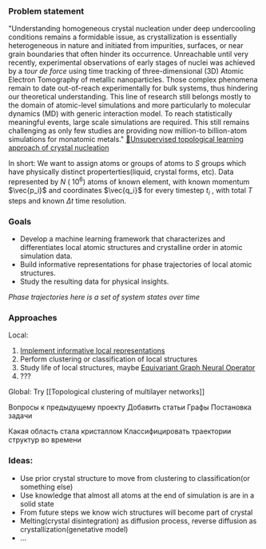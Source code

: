 
### Problem statement

"Understanding homogeneous crystal nucleation under deep undercooling conditions remains a formidable issue, as crystallization is essentially heterogeneous in nature and initiated from impurities, surfaces, or near grain boundaries that often hinder its occurrence. Unreachable until very recently, experimental observations of early stages of nuclei was achieved by a _tour de force_ using time tracking of three-dimensional (3D) Atomic Electron Tomography of metallic nanoparticles. Those complex phenomena remain to date out-of-reach experimentally for bulk systems, thus hindering our theoretical understanding. This line of research still belongs mostly to the domain of atomic-level simulations and more particularly to molecular dynamics (MD) with generic interaction model. To reach statistically meaningful events, large scale simulations are required. This still remains challenging as only few studies are providing now million-to billion-atom simulations for monatomic metals."
[🧷Unsupervised topological learning approach of crystal nucleation](🧷Unsupervised%20topological%20learning%20approach%20of%20crystal%20nucleation.md)

In short: We want to assign atoms or groups of atoms to $S$ groups which have physically distinct properterties(liquid, crystal forms, etc). 
Data represented by $N$ $(~10^6)$ atoms of known element, with known momentum $\vec{p_i}$ and coordinates $\vec{q_i}$ for every timestep $t_i$ , with total $T$ steps and known $\Delta t$ time resolution.
### Goals

- Develop a machine learning framework that characterizes and differentiates local atomic structures and crystalline order in atomic simulation data.
- Build informative representations for phase trajectories of local atomic structures.
- Study the resulting data for physical insights.

 *Phase trajectories here is a set of system states over time*

### Approaches

Local:
1. [Implement informative local representations](Implement%20informative%20local%20representations.md)
1. Perform clustering or classification of local structures
2. Study life of local structures, maybe [Equivariant Graph Neural Operator](Equivariant%20Graph%20Neural%20Operator.md)
3. ???

Global:
Try [[Topological clustering of multilayer networks]]


Вопросы к предыдущему проекту 
Добавить статьи 
Графы
Постановка задачи

Какая область стала кристаллом 
Классифицировать траектории структур во времени 

### Ideas: 
* Use prior crystal structure to move from clustering to classification(or something else)
* Use knowledge that almost all atoms at the end of simulation is are in a solid state
* From future steps we know wich structures will become part of crystal 
* Melting(crystal disintegration) as diffusion process, reverse diffusion as crystallization(genetative model)  
* ...






